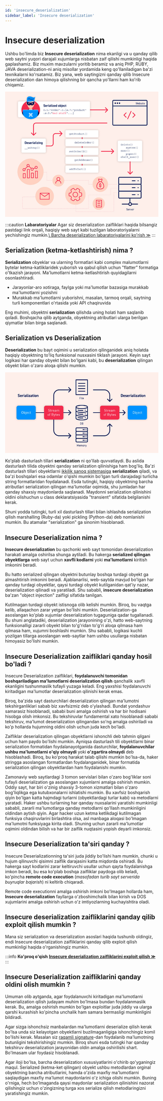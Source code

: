 ```yaml
---
id: 'insecure_deserialization'
sidebar_label: 'Insecure deserialization'
---
```

# Insecure deserialization

Ushbu bo'limda biz **Insecure deserialization** nima ekanligi va u qanday qilib web saytni yuqori darajali xujumlarga nisbatan zaif qilishi mumkinligi haqida gaplashamiz. Biz muxim mavzularni yoritib beramiz va aniq PHP, RUBY, JAVA deserialization-ni aniq misollar yordamida keng qo'llaniladigan ba'zi texnikalarni ko'rsatamiz. Biz yana, web saytingizni qanday qilib Insecure deserialization dan himoya qilishning bir qancha yo'llarni ham ko'rib chiqamiz.

![](../.gitbook/assets/image%20%2822%29.png)

:::caution **Labaratoriyalar**
Agar siz deserialization zaifliklari haqida bilsangiz pastdagi link orqali, haqiqiy web sayt kabi tuzilgan laboratoriyalarni yechishingiz mumkin.[\ Barcha deserialization labaratoriyalarini ko'rish ≫](https://portswigger.net/web-security/all-labs#insecure-deserialization)
:::

## Serialization (ketma-ketlashtirish) nima ? <a href="#serialization-nima" id="serialization-nima"></a>

**Serialization** obyeklar va ularning formatlari kabi complex malumotlarni bytelar ketma-katliklaridek yuborish va qabul qilish uchun "flatter" formatiga o'tkazish jarayoni. Ma'lumotlarni ketma-ketlashtirish quyidagilarni osonlashtiradi.&#x20;

* Jarayonlar-aro xotiraga, faylga yoki ma'lumotlar bazasiga murakkab ma'lumotlarni yozishni
* Murakkab ma'lumotlarni yuborishni, masalan, tarmoq orqali, saytning turli komponentlari o'rtasida yoki API chaqiruvida&#x20;

Eng muhimi, obyektni **serialization** qilishda uning holati ham saqlanib qoladi. Boshqacha qilib aytganda, obyektning atributlari ularga berilgan qiymatlar bilan birga saqlanadi.

## Serialization vs Deserialization <a href="#serialization-vs-deserialization" id="serialization-vs-deserialization"></a>

**Deserialization** bu bayt oqimini u serialization qilinganidek aniq holatda haqiqiy obyektning to'liq funksional nusxasini tiklash jarayoni. Keyin sayt logikasi har qanday obyekt bilan bo'lgani kabi, bu **deserialization** qilingan obyekt bilan o'zaro aloqa qilishi mumkin.

![](../.gitbook/assets/image%20%2814%29.png)

Ko'plab dasturlash tillari **serialization** ni qo'llab quvvatlaydi. Bu aslida dasturlash tilida obyektni qanday serialization qilinishiga ham bog'liq. Ba'zi dasturlash tillari obyektlarni [ikkilik sanoq sistemasiga](https://www.youtube.com/watch?v=DMMRYE\_NXRw) **serialization** qiladi, va ba'zi boshqalari esa odamlar o'qishi mumkin bo'lgan turli darajadagi turlicha string formatlaridan foydalanadi. Esda tutingki, haqiqiy obyektning barcha atributlari serialization qilingan ma'lumotlar oqimida, shu jumladan har qanday shaxsiy maydonlarda saqlanadi. Maydonni serialization qilinishini oldini olishuchun u class deklaratsiyasida "transient" sifatida belgilanishi kerak.

Shuni yodda tutingki, turli xil dasturlash tillari bilan ishlashda serialization qilish marshalling (Ruby-da) yoki pickling (Python-da) deb nomlanishi mumkin. Bu atamalar "serialization" ga sinonim hisoblanadi.

## Insecure Deserialization nima ? <a href="#insecure-deserialization-nima" id="insecure-deserialization-nima"></a>

**Insecure deserialization** bu qachonki web sayt tomonidan deserialization harakati amalga oshirilsa shunga aytiladi. Bu hakerga **serialized qilingan obyektlarga** web sayt uchun **xavfli kodlarni** yoki **ma'lumotlarni** kiritish imkonini beradi.

Bu hatto serialized qilingan obyektni butunlay boshqa turdagi obyekt ga almashtirish imkonini beradi. Ajablanarlisi, web-saytda mavjud bo'lgan har qanday turdagi obyektlar, qaysi turdagi obyekt kutilganidan qat'iy nazar, deserialization qilinadi va yaratiladi. Shu sababli, **insecure deserialization** ba'zan "object injection" zaifligi sifatida tanilgan.

Kutilmagan turdagi obyekt istisnoga olib kelishi mumkin. Biroq, bu vaqtga kelib, allaqachon zarar  yetgan bo'lishi mumkin. Deserialization-ga asoslangan ko'plab xujumlar deserialization tugaguniga qadar tugallanadi. Bu shuni anglatadiki, deserialization jarayonining o'zi, hatto web-saytning funksionalligi zararli obyekt bilan to'g'ridan to'g'ri aloqa qilmasa ham qilmasa ham, xujumni boshlashi mumkin. Shu sababli, logikasi kuchli yozilgan tillarga asoslangan web-saytlar ham ushbu usullarga nisbatan himoyasiz bo'lishi mumkin.

## Insecure Deserialization zaifliklari qanday hosil bo'ladi ? <a href="#insecure-deserialization-zaifliklari-qanday-hosil-boladi" id="insecure-deserialization-zaifliklari-qanday-hosil-boladi"></a>

Insecure Deserialization zaifliklari, **foydalanuvchi tomonidan boshqariladigan ma'lumotlarni deserialization qilish** qanchalik xavfli ekanligini tushunmaslik tufayli yuzaga keladi. Eng yaxshisi foydalanuvchi kiritadigan ma'lumotlar deserialization qilinishi kerak emas.

Biroq, ba'zida sayt dasturchilari deserialization qilingan ma'lumotni tekshirganliklari sabab biz xavfsizmiz deb o'ylashadi. Bundat yondashuv samarasiz hisoblanadi, sababi buni amalga oshirish va har bir hodisani hisobga olish imkonsiz. Bu tekshiruvlar fundamental xato hisoblanadi sababi tekshiruv, ma'lumot deserialization qilingandan so'ng amalga oshiriladi va ko'p hollarda hujumning oldini olish uchun juda kech bo'ladi.

Zaifliklar deserialization qilingan obyektlarni ishonchli deb tahmin qilgani uchun ham paydo bo'lishi mumkin. Ayniqsa dasturlash tili obyektlarni binar serialization formatidan foydalanayotganida dasturchilar, **foydalanuvchilar ushbu ma'lumotlarni o'qiy olmaydi** yoki **o'zgartira olmaydi** deb hisoblashadi. Biroq, bu ko'proq harakat talab qilishi mumkin bo'lsa-da, haker  stringga asoslangan formatlardan foydalanganidek, binar formatida serialization qilingan obyektlardan ham foydalanishi mumkin.

Zamonaviy web saytlardagi 3 tomon servislari bilan o'zaro bog'liklar soni tufayli deserialization ga asoslangan xujumlarni amalga oshirish mumkin. Oddiy sayt, har biri o'zinig shaxsiy 3-tomon xizmatlari bilan o'zaro bog'liqlikga ega kutubxonalarni ishlatishi mumkin. Bu xavfsiz boshqarish qiyin bo'lgan katta hajmdagi turlarni (obyektlardagi turlar kabi) va metodlarni yaratadi. Haker ushbu turlarning har qanday nuxsalarini yaratishi mumkinligi sababli, zararli ma'lumotlarga qanday metodlarni qo'llash mumkinligini oldindan aytish qiyin. Agar hacker uzun ketma ketlikdagi kutilmagan funksiya chaqiruvlarini birlashtira olsa, asl manbaga aloqasi bo'lmagan ma'lumotni funksiyaga kirita oladi. Shuning uchun zararli ma'lumotlar oqimini oldindan bilish va har bir zaiflik nuqtasini yopish deyarli imkonsiz.

## Insecure Deserialization ta'siri qanday ? <a href="#insecure-deserialization-tasiri-qanday" id="insecure-deserialization-tasiri-qanday"></a>

Insecure Deserializationning ta'siri juda jiddiy bo'lishi ham mumkin, chunki u hujum qilinuvchi qisimni zaiflik darajasini katta miqdorda oshiradi. Bu hakerga sayt kodlarini zarar keltiruvchi usullar uchun qayta foydalanishga imkon beradi, bu esa ko'plab boshqa zaifliklar paydoga olib keladi, ko'pincha **remote code execution** (_masofadan turib sayt serverida buyruqlar bajarish_) ni keltirib chiqaradi.

Remote code executionni amalga oshirish imkoni bo'lmagan hollarda ham, **Insecure deserialization** fayllarga o'zboshimchalik bilan kirish va DOS xujumlarini amalga oshirish uchun o'z imtiyozlarning kuchayishtira oladi.&#x20;

## Insecure deserialization zaifliklarini qanday qilib exploit qilish mumkin ? <a href="#insecure-deserialization-zaifliklarini-qanday-qilib-exploit-qilish-mumkin" id="insecure-deserialization-zaifliklarini-qanday-qilib-exploit-qilish-mumkin"></a>

Mana siz serialization va deserialization asoslari haqida tushunib oldingiz, endi Insecure deserialization zaifliklarini qanday qilib exploit qilish mumkinligi haqida o'rganishingiz mumkin.

:::info **Ko'proq o'qish**
**[Insecure deserialization zaifliklarini exploit qilish ≫](insecure-deserialization-zaifliklarini-exploit-qilish)**
:::

## Insecure Deserialization zaifliklarini qanday oldini olish mumkin ? <a href="#qanday-qilib-insecure-deserialization-zaifliklarini-oldini-olish-mumkin" id="qanday-qilib-insecure-deserialization-zaifliklarini-oldini-olish-mumkin"></a>

Umuman olib aytganda, agar foydalanuvchi kiritadigan ma'lumotlarni deserialization qilish judayam muhim bo'lmasa bundan foydalanmaslik kerak. Bu, amalga oshirish mumkin bo'lgan exploitlar juda jiddiy va ularga qarshi kurashish ko'pincha unchalik ham samara bermasligi mumkinligini bildiradi.&#x20;

Agar sizga ishonchsiz manbalardan ma'lumotlarni deserialize qilish kerak bo'lsa unda siz kelayotgan obyektlarni buzilmaganligiga ishonchingiz komil bo'lishi kerak. Masalan siz [raqamli signature](https://support.microsoft.com/en-us/office/digital-signatures-and-certificates-8186cd15-e7ac-4a16-8597-22bd163e8e96)-dan foydalanib ma'lumotning butunligini tekshirishingiz mumkin. Biroq shuni esda tutingki har qanday tekshiruv deserialization jarayonidan oldin amalga oshirilishi shart. Bo'lmasam ular foydasiz hisoblanadi.

Agar iloji bo'lsa, barcha deserialization xususiyatlarini o'chirib qo'yganingiz maqul. Serialized (ketma-ket qilingan) obyekt ushbu metodlardan orginal obyektning barcha atributlarini, hamda o'zida maxfiy ma'lumotlarni saqlaydigan maxfiy ma'lumot maydonlarini o'z ichiga olishi mumkin. Buning o'rniga, hech bo'lmaganda qaysi maydonlar serialization qilinishini nazorat qilishingiz uchun o'zingizning turga xos  serialize qilish metodlaringizni yaratishingiz mumkin.

